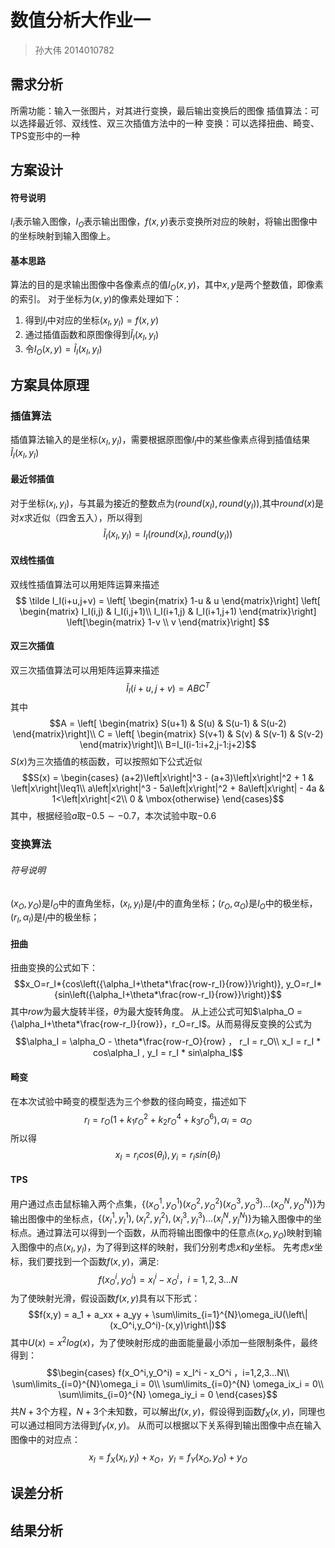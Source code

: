 # 数值分析大作业一
> 孙大伟 2014010782

## 需求分析
 所需功能：输入一张图片，对其进行变换，最后输出变换后的图像
 插值算法：可以选择最近邻、双线性、双三次插值方法中的一种
 变换：可以选择扭曲、畸变、TPS变形中的一种

## 方案设计
#### 符号说明
 $I_i$表示输入图像，$I_O$表示输出图像，$f(x,y)$表示变换所对应的映射，将输出图像中的坐标映射到输入图像上。
#### 基本思路
 算法的目的是求输出图像中各像素点的值$I_O(x,y)$，其中$x,y$是两个整数值，即像素的索引。
 对于坐标为$(x,y)$的像素处理如下：
  1. 得到$I_I$中对应的坐标$(x_I,y_I) = f(x,y)$
  2. 通过插值函数和原图像得到$\tilde I_I(x_I,y_I)$
  3. 令$I_O(x,y)=\tilde I_I(x_I,y_I)$
## 方案具体原理
### 插值算法
插值算法输入的是坐标$(x_I,y_I)$，需要根据原图像$I_I$中的某些像素点得到插值结果$\tilde I_I(x_I,y_I)$
#### 最近邻插值
 对于坐标$(x_I,y_I)$，与其最为接近的整数点为$(round(x_I),round(y_I))$,其中$round(x)$是对$x$求近似（四舍五入），所以得到 $$\tilde I_I(x_I,y_I) = I_I(round(x_I),round(y_I))$$
#### 双线性插值
 双线性插值算法可以用矩阵运算来描述
 $$ \tilde I_I(i+u,j+v) =
 \left[ \begin{matrix}
 1-u & u
 \end{matrix}\right]
 \left[ \begin{matrix}
 I_I(i,j) & I_I(i,j+1)\\
 I_I(i+1,j) & I_I(i+1,j+1)
 \end{matrix}\right]
 \left[\begin{matrix}
 1-v \\
 v
 \end{matrix}\right]
  $$
#### 双三次插值
 双三次插值算法可以用矩阵运算来描述
 $$\tilde I_I(i+u,j+v) = ABC^T$$
 其中
 $$A = \left[ \begin{matrix}
 S(u+1) & S(u) & S(u-1) & S(u-2)
  \end{matrix}\right]\\
  C = \left[ \begin{matrix}
 S(v+1) & S(v) & S(v-1) & S(v-2)
  \end{matrix}\right]\\
 B=I_I(i-1:i+2,j-1:j+2)$$
 $S(x)$为三次插值的核函数，可以按照如下公式近似
 $$S(x) =
 \begin{cases}
	 (a+2)\left|x\right|^3 - (a+3)\left|x\right|^2 + 1 & \left|x\right|\leq1\\
	 a\left|x\right|^3 - 5a\left|x\right|^2 + 8a\left|x\right| - 4a & 1<\left|x\right|<2\\
	 0 & \mbox{otherwise}
 \end{cases}$$
 其中，根据经验$a$取$-0.5\sim-0.7$，本次试验中取$-0.6$
### 变换算法
###### 符号说明
 $(x_O,y_O)$是$I_O$中的直角坐标，$(x_I,y_I)$是$I_I$中的直角坐标；$(r_O,\alpha_O)$是$I_O$中的极坐标，$(r_I,\alpha_I)$是$I_I$中的极坐标；
#### 扭曲
 扭曲变换的公式如下：
 $$x_O=r_I*{cos\left({\alpha_I+\theta*\frac{row-r_I}{row}}\right)}, y_O=r_I*{sin\left({\alpha_I+\theta*\frac{row-r_I}{row}}\right)}$$
其中$row$为最大旋转半径，$\theta$为最大旋转角度。
 从上述公式可知$\alpha_O = {\alpha_I+\theta*\frac{row-r_I}{row}}，r_O=r_I$。从而易得反变换的公式为
 $$\alpha_I =  \alpha_O - \theta*\frac{row-r_O}{row} ， r_I = r_O\\
 x_I = r_I * cos\alpha_I , y_I = r_I * sin\alpha_I$$
#### 畸变
 在本次试验中畸变的模型选为三个参数的径向畸变，描述如下
 $$r_I = r_O(1+k_1r_O^2+k_2r_O^4+k_3r_O^6),\alpha_i=\alpha_O$$
 所以得
 $$x_I=r_icos(\theta_I),y_i=r_Isin(\theta_I)$$
#### TPS
 用户通过点击鼠标输入两个点集，$\left\{(x_O^1,y_O^1)(x_O^2,y_O^2)(x_O^3,y_O^3)...(x_O^N,y_O^N)\right\}$为输出图像中的坐标点，$\left\{(x_I^1,y_I^1),(x_I^2,y_I^2),(x_I^3,y_I^3)...(x_I^N,y_I^N)\right\}$为输入图像中的坐标点。通过算法可以得到一个函数，从而将输出图像中的任意点$(x_O,y_O)$映射到输入图像中的点$(x_I,y_I)$，为了得到这样的映射，我们分别考虑$x$和$y$坐标。
 先考虑$x$坐标，我们要找到一个函数$f(x,y)$，满足:
 $$f(x_O^i,y_O^i) = x_I^i - x_O^i ，i=1,2,3...N$$
 为了使映射光滑，假设函数$f(x,y)$具有以下形式：
 $$f(x,y) = a_1 + a_xx + a_yy + \sum\limits_{i=1}^{N}\omega_iU(\left\|(x_O^i,y_O^i)-(x,y)\right\|)$$
 其中$U(x)=x^2log(x)$，为了使映射形成的曲面能量最小添加一些限制条件，最终得到：
  $$\begin{cases}
  f(x_O^i,y_O^i) = x_I^i - x_O^i ，i=1,2,3...N\\
  \sum\limits_{i=0}^{N}\omega_i = 0\\
  \sum\limits_{i=0}^{N} \omega_ix_i = 0\\
  \sum\limits_{i=0}^{N} \omega_iy_i = 0
  \end{cases}$$
  共$N+3$个方程，$N+3$个未知数，可以解出$f(x,y)$，假设得到函数$f_X(x,y)$，同理也可以通过相同方法得到$f_Y(x,y)$。
  从而可以根据以下关系得到输出图像中点在输入图像中的对应点：
  $$x_I = f_X(x_I,y_I) + x_O，y_I = f_Y(x_O,y_O) + y_O$$
## 误差分析

## 结果分析
 
